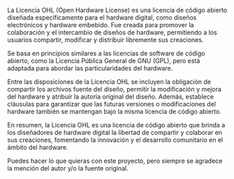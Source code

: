 La Licencia OHL (Open Hardware License) es una licencia de código abierto diseñada específicamente para el hardware digital, como diseños electrónicos y hardware embebido. Fue creada para promover la colaboración y el intercambio de diseños de hardware, permitiendo a los usuarios compartir, modificar y distribuir libremente sus creaciones.

Se basa en principios similares a las licencias de software de código abierto, como la Licencia Pública General de GNU (GPL), pero está adaptada para abordar las particularidades del hardware.

Entre las disposiciones de la Licencia OHL se incluyen la obligación de compartir los archivos fuente del diseño, permitir la modificación y mejora del hardware y atribuir la autoría original del diseño. Además, establece cláusulas para garantizar que las futuras versiones o modificaciones del hardware también se mantengan bajo la misma licencia de código abierto.

En resumen, la Licencia OHL es una licencia de código abierto que brinda a los diseñadores de hardware digital la libertad de compartir y colaborar en sus creaciones, fomentando la innovación y el desarrollo comunitario en el ámbito del hardware.

Puedes hacer lo que quieras con este proyecto, pero siempre se agradece la mención del autor y/o la fuente original.
